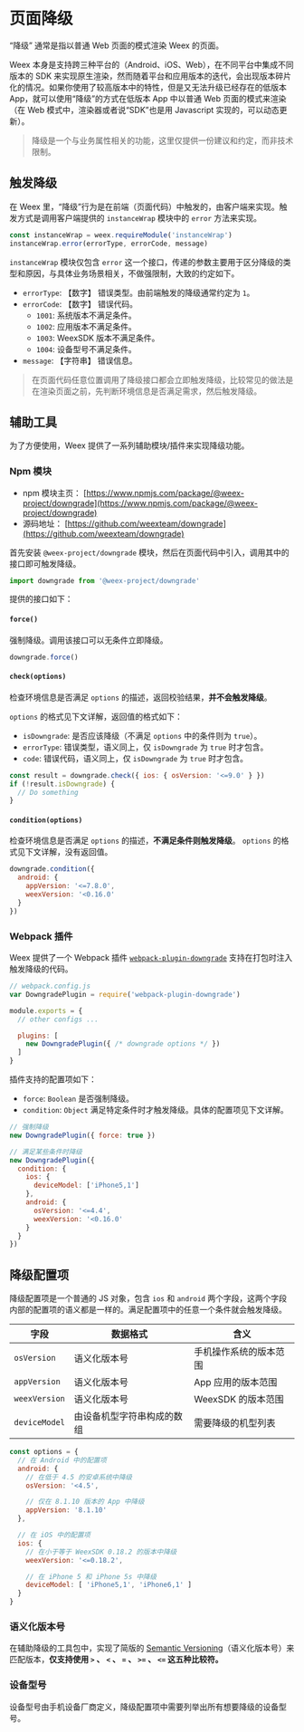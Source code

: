 # 页面降级

“降级” 通常是指以普通 Web 页面的模式渲染 Weex 的页面。

Weex 本身是支持跨三种平台的（Android、iOS、Web），在不同平台中集成不同版本的 SDK 来实现原生渲染，然而随着平台和应用版本的迭代，会出现版本碎片化的情况。如果你使用了较高版本中的特性，但是又无法升级已经存在的低版本 App，就可以使用“降级”的方式在低版本 App 中以普通 Web 页面的模式来渲染（在 Web 模式中，渲染器或者说“SDK”也是用 Javascript 实现的，可以动态更新）。

> 降级是一个与业务属性相关的功能，这里仅提供一份建议和约定，而非技术限制。

## 触发降级

在 Weex 里，“降级”行为是在前端（页面代码）中触发的，由客户端来实现。触发方式是调用客户端提供的 `instanceWrap` 模块中的 `error` 方法来实现。

```js
const instanceWrap = weex.requireModule('instanceWrap')
instanceWrap.error(errorType, errorCode, message)
```

`instanceWrap` 模块仅包含 `error` 这一个接口，传递的参数主要用于区分降级的类型和原因，与具体业务场景相关，不做强限制，大致的约定如下。

* `errorType`: 【数字】 错误类型。由前端触发的降级通常约定为 `1`。
* `errorCode`: 【数字】 错误代码。
  * `1001`: 系统版本不满足条件。
  * `1002`: 应用版本不满足条件。
  * `1003`: WeexSDK 版本不满足条件。
  * `1004`: 设备型号不满足条件。
* `message`: 【字符串】 错误信息。

> 在页面代码任意位置调用了降级接口都会立即触发降级，比较常见的做法是在渲染页面之前，先判断环境信息是否满足需求，然后触发降级。

## 辅助工具

为了方便使用，Weex 提供了一系列辅助模块/插件来实现降级功能。

### Npm 模块

* npm 模块主页： [https://www.npmjs.com/package/@weex-project/downgrade](https://www.npmjs.com/package/@weex-project/downgrade)
* 源码地址： [https://github.com/weexteam/downgrade](https://github.com/weexteam/downgrade)

首先安装 `@weex-project/downgrade` 模块，然后在页面代码中引入，调用其中的接口即可触发降级。

```js
import downgrade from '@weex-project/downgrade'
```

提供的接口如下：

#### `force()`

强制降级。调用该接口可以无条件立即降级。

```js
downgrade.force()
```

#### `check(options)`

检查环境信息是否满足 `options` 的描述，返回校验结果，**并不会触发降级**。

`options` 的格式见下文详解，返回值的格式如下：

* `isDowngrade`: 是否应该降级（不满足 `options` 中的条件则为 `true`）。
* `errorType`: 错误类型，语义同上，仅 `isDowngrade` 为 `true` 时才包含。
* `code`: 错误代码，语义同上，仅 `isDowngrade` 为 `true` 时才包含。

```js
const result = downgrade.check({ ios: { osVersion: '<=9.0' } })
if (!result.isDowngrade) {
  // Do something
}
```

#### `condition(options)`

检查环境信息是否满足 `options` 的描述，**不满足条件则触发降级**。 `options` 的格式见下文详解，没有返回值。

```js
downgrade.condition({
  android: {
    appVersion: '<=7.8.0',
    weexVersion: '<0.16.0'
  }
})
```

### Webpack 插件

Weex 提供了一个 Webpack 插件 [`webpack-plugin-downgrade`](https://www.npmjs.com/package/webpack-plugin-downgrade) 支持在打包时注入触发降级的代码。

```js
// webpack.config.js
var DowngradePlugin = require('webpack-plugin-downgrade')

module.exports = {
  // other configs ...

  plugins: [
    new DowngradePlugin({ /* downgrade options */ })
  ]
}
```

插件支持的配置项如下：

* `force`: `Boolean` 是否强制降级。
* `condition`: `Object` 满足特定条件时才触发降级。具体的配置项见下文详解。

```js
// 强制降级
new DowngradePlugin({ force: true })

// 满足某些条件时降级
new DowngradePlugin({
  condition: {
    ios: {
      deviceModel: ['iPhone5,1']
    },
    android: {
      osVersion: '<=4.4',
      weexVersion: '<0.16.0'
    }
  }
})
```

## 降级配置项

降级配置项是一个普通的 JS 对象，包含 `ios` 和 `android` 两个字段，这两个字段内部的配置项的语义都是一样的。满足配置项中的任意一个条件就会触发降级。

| 字段 | 数据格式 | 含义 |
| --- | ------- | --- |
| `osVersion` | 语义化版本号 | 手机操作系统的版本范围 |
| `appVersion` | 语义化版本号 | App 应用的版本范围 |
| `weexVersion` | 语义化版本号 | WeexSDK 的版本范围 |
| `deviceModel` | 由设备机型字符串构成的数组 | 需要降级的机型列表 |

```js
const options = {
  // 在 Android 中的配置项
  android: {
    // 在低于 4.5 的安卓系统中降级
    osVersion: '<4.5',

    // 仅在 8.1.10 版本的 App 中降级
    appVersion: '8.1.10'
  },

  // 在 iOS 中的配置项
  ios: {
    // 在小于等于 WeexSDK 0.18.2 的版本中降级
    weexVersion: '<=0.18.2',

    // 在 iPhone 5 和 iPhone 5s 中降级
    deviceModel: [ 'iPhone5,1', 'iPhone6,1' ]
  }
}
```

### 语义化版本号

在辅助降级的工具包中，实现了简版的 [Semantic Versioning](https://semver.org/)（语义化版本号）来匹配版本，**仅支持使用 `>` 、 `<` 、 `=` 、 `>=` 、 `<=` 这五种比较符。**

### 设备型号

设备型号由手机设备厂商定义，降级配置项中需要列举出所有想要降级的设备型号。

